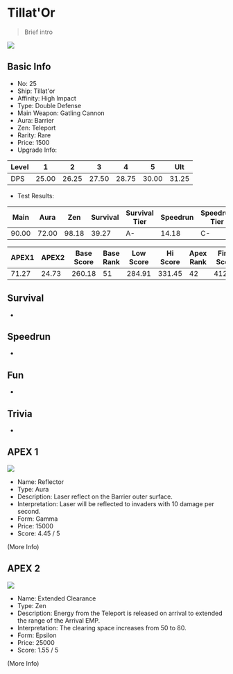 # Tillat'Or

> Brief intro

<img src="/ships/ship_25.png" style={{zoom:1}}/>

## Basic Info

- No: 25
- Ship: Tillat'or
- Affinity: High Impact
- Type: Double Defense
- Main Weapon: Gatling Cannon
- Aura: Barrier
- Zen: Teleport
- Rarity: Rare
- Price: 1500
- Upgrade Info: 

| Level | 1 | 2 | 3 | 4 | 5 | Ult |
|--|--|--|--|--|--|--|
| DPS | 25.00 | 26.25 | 27.50 | 28.75 | 30.00 | 31.25 |

- Test Results: 

| Main | Aura | Zen | Survival | Survival Tier | Speedrun | Speedrun Tier | Fun | Fun Tier |
|--|--|--|--|--|--|--|--|--|
| 90.00 | 72.00 | 98.18 | 39.27 | A- | 14.18 | C- | 27.27 | C+ |

| APEX1 | APEX2 | Base Score | Base Rank | Low Score | Hi Score | Apex Rank | Final Score | FinalRank |
|--|--|--|--|--|--|--|--|--|
| 71.27 | 24.73 | 260.18 | 51 | 284.91 | 331.45 | 42 | 412.18 | 54 |

## Survival

-

## Speedrun

-

## Fun

-

## Trivia

-

## APEX 1

<img src="/ships/ship_25_apex_1.png" style={{zoom:1}}/>

- Name: Reflector
- Type: Aura
- Description: Laser reflect on the Barrier outer surface.
- Interpretation: Laser will be reflected to invaders with 10 damage per second.
- Form: Gamma
- Price: 15000
- Score: 4.45 / 5

(More Info)

## APEX 2

<img src="/ships/ship_25_apex_2.png" style={{zoom:1}}/>

- Name: Extended Clearance
- Type: Zen
- Description: Energy from the Teleport is released on arrival to extended the range of the Arrival EMP.
- Interpretation: The clearing space increases from 50 to 80.
- Form: Epsilon
- Price: 25000
- Score: 1.55 / 5

(More Info)
